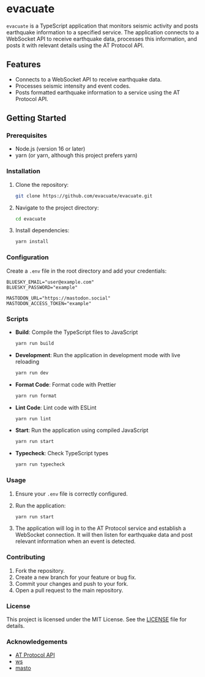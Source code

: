 # evacuate

<!-- Service names must be lower case. -->

`evacuate` is a TypeScript application that monitors seismic activity and posts earthquake information to a specified service. The application connects to a WebSocket API to receive earthquake data, processes this information, and posts it with relevant details using the AT Protocol API.

## Features

- Connects to a WebSocket API to receive earthquake data.
- Processes seismic intensity and event codes.
- Posts formatted earthquake information to a service using the AT Protocol API.

## Getting Started

### Prerequisites

- Node.js (version 16 or later)
- yarn (or yarn, although this project prefers yarn)

### Installation

1. Clone the repository:

   ```bash
   git clone https://github.com/evacuate/evacuate.git
   ```

2. Navigate to the project directory:

   ```bash
   cd evacuate
   ```

3. Install dependencies:

   ```bash
   yarn install
   ```

### Configuration

Create a `.env` file in the root directory and add your credentials:

```
BLUESKY_EMAIL="user@example.com"
BLUESKY_PASSWORD="example"

MASTODON_URL="https://mastodon.social"
MASTODON_ACCESS_TOKEN="example"
```

### Scripts

- **Build**: Compile the TypeScript files to JavaScript

  ```bash
  yarn run build
  ```

- **Development**: Run the application in development mode with live reloading

  ```bash
  yarn run dev
  ```

- **Format Code**: Format code with Prettier

  ```bash
  yarn run format
  ```

- **Lint Code**: Lint code with ESLint

  ```bash
  yarn run lint
  ```

- **Start**: Run the application using compiled JavaScript

  ```bash
  yarn run start
  ```

- **Typecheck**: Check TypeScript types

  ```bash
  yarn run typecheck
  ```

### Usage

1. Ensure your `.env` file is correctly configured.
2. Run the application:

   ```bash
   yarn run start
   ```

3. The application will log in to the AT Protocol service and establish a WebSocket connection. It will then listen for earthquake data and post relevant information when an event is detected.

### Contributing

1. Fork the repository.
2. Create a new branch for your feature or bug fix.
3. Commit your changes and push to your fork.
4. Open a pull request to the main repository.

### License

This project is licensed under the MIT License. See the [LICENSE](LICENSE) file for details.

### Acknowledgements

- [AT Protocol API](https://github.com/bluesky-social/atproto)
- [ws](https://github.com/websockets/ws)
- [masto](https://github.com/neet/masto.js)
